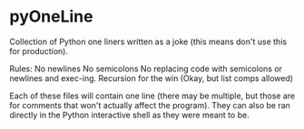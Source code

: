 # pyOneLine

Collection of Python one liners written as a joke (this means don't use this for production).

Rules:
No newlines
No semicolons
No replacing code with semicolons or newlines and exec-ing.
Recursion for the win (Okay, but list comps allowed)

Each of these files will contain one line (there may be multiple, but those are for comments that won't actually affect the program).
They can also be ran directly in the Python interactive shell as they were meant to be.
